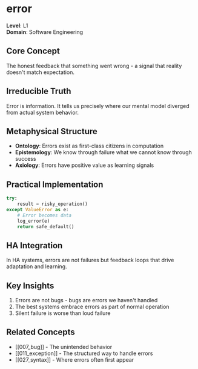 # error

**Level**: L1  
**Domain**: Software Engineering

## Core Concept
The honest feedback that something went wrong - a signal that reality doesn't match expectation.

## Irreducible Truth
Error is information. It tells us precisely where our mental model diverged from actual system behavior.

## Metaphysical Structure
- **Ontology**: Errors exist as first-class citizens in computation
- **Epistemology**: We know through failure what we cannot know through success
- **Axiology**: Errors have positive value as learning signals

## Practical Implementation
```python
try:
    result = risky_operation()
except ValueError as e:
    # Error becomes data
    log_error(e)
    return safe_default()
```

## HA Integration
In HA systems, errors are not failures but feedback loops that drive adaptation and learning.

## Key Insights
1. Errors are not bugs - bugs are errors we haven't handled
2. The best systems embrace errors as part of normal operation
3. Silent failure is worse than loud failure

## Related Concepts
- [[007_bug]] - The unintended behavior
- [[011_exception]] - The structured way to handle errors
- [[027_syntax]] - Where errors often first appear